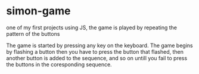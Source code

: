# simon-game
one of my first projects using JS, the game is played by repeating the pattern of the buttons

The game is started by pressing any key on the keyboard.
The game begins by flashing a button then you have to press the button that flashed,
then another button is added to the sequence, 
and so on untill you fail to press the buttons in the coresponding sequence.
